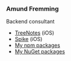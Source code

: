 ### Amund Fremming
Backend consultant
<br />
- [TreeNotes](https://apps.apple.com/no/app/treenotes/id6478814388?l=nb) (iOS)
- [Spike](https://apps.apple.com/no/app/spike-drikkelek/id6477693860?l=nb) (iOS)
- [My npm packages](https://www.npmjs.com/~amundfremming)
- [My NuGet packages](https://www.nuget.org/profiles/amund.fremming)
